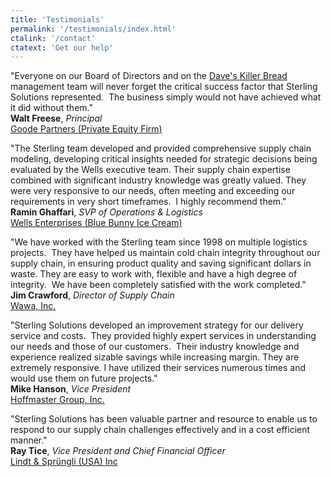 ```yaml
---
title: 'Testimonials'
permalink: '/testimonials/index.html'
ctalink: '/contact'
ctatext: 'Get our help'
---
```


"Everyone on our Board of Directors and on the [Dave's Killer Bread](http://www.daveskillerbread.com/) management team will never forget the critical success factor that Sterling Solutions represented.  The business simply would not have achieved what it did without them."  
**Walt Freese**, _Principal_  
[Goode Partners (Private Equity Firm)](http://www.goodepartners.com/)

"The Sterling team developed and provided comprehensive supply chain modeling, developing critical insights needed for strategic decisions being evaluated by the Wells executive team. Their supply chain expertise combined with significant industry knowledge was greatly valued. They were very responsive to our needs, often meeting and exceeding our requirements in very short timeframes.  I highly recommend them."  
**Ramin Ghaffari**, _SVP of Operations & Logistics_  
[Wells Enterprises (Blue Bunny Ice Cream)](https://wellsenterprisesinc.com/)

"We have worked with the Sterling team since 1998 on multiple logistics projects.  They have helped us maintain cold chain integrity throughout our supply chain, in ensuring product quality and saving significant dollars in waste. They are easy to work with, flexible and have a high degree of integrity.  We have been completely satisfied with the work completed."  
**Jim Crawford**, _Director of Supply Chain_  
[Wawa, Inc.](https://www.wawa.com/)

"Sterling Solutions developed an improvement strategy for our delivery service and costs.  They provided highly expert services in understanding our needs and those of our customers.  Their industry knowledge and experience realized sizable savings while increasing margin. They are extremely responsive. I have utilized their services numerous times and would use them on future projects."  
**Mike Hanson**, _Vice President_  
[Hoffmaster Group, Inc.](https://hoffmastergroupinc.com/)

"Sterling Solutions has been valuable partner and resource to enable us to respond to our supply chain challenges effectively and in a cost efficient manner."  
**Ray Tice**, _Vice President and Chief Financial Officer_  
[Lindt & Sprüngli (USA) Inc](https://www.lindtusa.com/)
